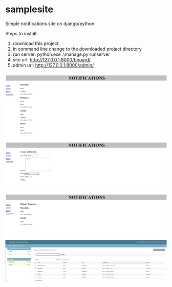 # samplesite
Simple notifications site on django/python

Steps to install:
1) download this project
2) in command line change to the downloaded project directory
3) run server: python.exe .\manage.py runserver
4) site url: http://127.0.0.1:8000/bboard/
5) admin url: http://127.0.0.1:8000/admin/

![notifications site view](https://github.com/azizka85/samplesite/blob/main/images/view-1.png?raw=true)
![create notification site view](https://github.com/azizka85/samplesite/blob/main/images/view-2.png?raw=true)
![rubrics view](https://github.com/azizka85/samplesite/blob/main/images/view-3.png?raw=true)
![admin view](https://github.com/azizka85/samplesite/blob/main/images/view-4.png?raw=true)
